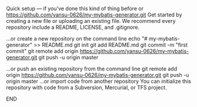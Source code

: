 Quick setup — if you’ve done this kind of thing before
or	
https://github.com/yansu-0626/my-mybatis-generator.git
Get started by creating a new file or uploading an existing file. We recommend every repository include a README, LICENSE, and .gitignore.

…or create a new repository on the command line
echo "# my-mybatis-generator" >> README.md
git init
git add README.md
git commit -m "first commit"
git remote add origin https://github.com/yansu-0626/my-mybatis-generator.git
git push -u origin master
                
…or push an existing repository from the command line
git remote add origin https://github.com/yansu-0626/my-mybatis-generator.git
git push -u origin master
…or import code from another repository
You can initialize this repository with code from a Subversion, Mercurial, or TFS project.

END